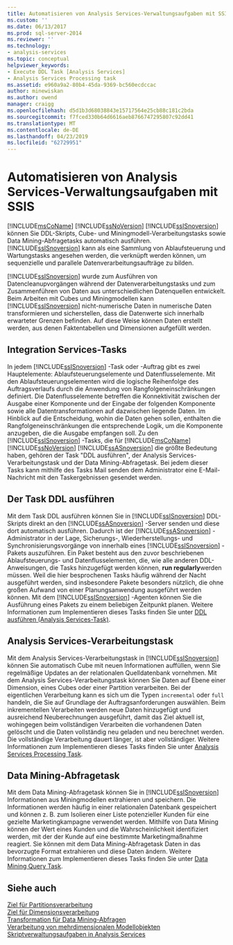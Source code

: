```yaml
---
title: Automatisieren von Analysis Services-Verwaltungsaufgaben mit SSIS | Microsoft-Dokumentation
ms.custom: ''
ms.date: 06/13/2017
ms.prod: sql-server-2014
ms.reviewer: ''
ms.technology:
- analysis-services
ms.topic: conceptual
helpviewer_keywords:
- Execute DDL Task [Analysis Services]
- Analysis Services Processing task
ms.assetid: e960a9a2-80b4-45da-9369-bc560ecdccac
author: minewiskan
ms.author: owend
manager: craigg
ms.openlocfilehash: d5d1b3d68038843e15717564e25cb88c181c2bda
ms.sourcegitcommit: f7fced330b64d6616aeb8766747295807c92dd41
ms.translationtype: MT
ms.contentlocale: de-DE
ms.lasthandoff: 04/23/2019
ms.locfileid: "62729951"
---
```

# <a name="automate-analysis-services-administrative-tasks-with-ssis"></a>Automatisieren von Analysis Services-Verwaltungsaufgaben mit SSIS
  [!INCLUDE[msCoName](../../includes/msconame-md.md)] [!INCLUDE[ssNoVersion](../../includes/ssnoversion-md.md)] [!INCLUDE[ssISnoversion](../../includes/ssisnoversion-md.md)] können Sie DDL-Skripts, Cube- und Miningmodell-Verarbeitungstasks sowie Data Mining-Abfragetasks automatisch ausführen. [!INCLUDE[ssISnoversion](../../includes/ssisnoversion-md.md)] kann als eine Sammlung von Ablaufsteuerung und Wartungstasks angesehen werden, die verknüpft werden können, um sequenzielle und parallele Datenverarbeitungsaufträge zu bilden.  
  
 [!INCLUDE[ssISnoversion](../../includes/ssisnoversion-md.md)] wurde zum Ausführen von Datencleanupvorgängen während der Datenverarbeitungstasks und zum Zusammenführen von Daten aus unterschiedlichen Datenquellen entwickelt. Beim Arbeiten mit Cubes und Miningmodellen kann [!INCLUDE[ssISnoversion](../../includes/ssisnoversion-md.md)] nicht-numerische Daten in numerische Daten transformieren und sicherstellen, dass die Datenwerte sich innerhalb erwarteter Grenzen befinden. Auf diese Weise können Daten erstellt werden, aus denen Faktentabellen und Dimensionen aufgefüllt werden.  
  
## <a name="integration-services-tasks"></a>Integration Services-Tasks  
 In jedem [!INCLUDE[ssISnoversion](../../includes/ssisnoversion-md.md)] -Task oder -Auftrag gibt es zwei Hauptelemente: Ablaufsteuerungselemente und Datenflusselemente. Mit den Ablaufsteuerungselementen wird die logische Reihenfolge des Auftragsverlaufs durch die Anwendung von Rangfolgeneinschränkungen definiert. Die Datenflusselemente betreffen die Konnektivität zwischen der Ausgabe einer Komponente und der Eingabe der folgenden Komponente sowie alle Datentransformationen auf dazwischen liegende Daten. Im Hinblick auf die Entscheidung, wohin die Daten gehen sollen, enthalten die Rangfolgeneinschränkungen die entsprechende Logik, um die Komponente anzugeben, die die Ausgabe empfangen soll. Zu den [!INCLUDE[ssISnoversion](../../includes/ssisnoversion-md.md)] -Tasks, die für [!INCLUDE[msCoName](../../includes/msconame-md.md)] [!INCLUDE[ssNoVersion](../../includes/ssnoversion-md.md)] [!INCLUDE[ssASnoversion](../../includes/ssasnoversion-md.md)] die größte Bedeutung haben, gehören der Task "DDL ausführen", der Analysis Services-Verarbeitungstask und der Data Mining-Abfragetask. Bei jedem dieser Tasks kann mithilfe des Tasks Mail senden dem Administrator eine E-Mail-Nachricht mit den Taskergebnissen gesendet werden.  
  
## <a name="the-execute-ddl-task"></a>Der Task DDL ausführen  
 Mit dem Task DDL ausführen können Sie in [!INCLUDE[ssISnoversion](../../includes/ssisnoversion-md.md)] DDL-Skripts direkt an den [!INCLUDE[ssASnoversion](../../includes/ssasnoversion-md.md)] -Server senden und diese dort automatisch ausführen. Dadurch ist der [!INCLUDE[ssASnoversion](../../includes/ssasnoversion-md.md)] -Administrator in der Lage, Sicherungs-, Wiederherstellungs- und Synchronisierungsvorgänge von innerhalb eines [!INCLUDE[ssISnoversion](../../includes/ssisnoversion-md.md)] -Pakets auszuführen. Ein Paket besteht aus den zuvor beschriebenen Ablaufsteuerungs- und Datenflusselementen, die, wie alle anderen DDL-Anweisungen, die Tasks hinzugefügt werden können, **run regularly**werden müssen. Weil die hier besprochenen Tasks häufig während der Nacht ausgeführt werden, sind insbesondere Pakete besonders nützlich, die ohne großen Aufwand von einer Planungsanwendung ausgeführt werden können. Mit dem [!INCLUDE[ssISnoversion](../../includes/ssisnoversion-md.md)] -Agenten können Sie die Ausführung eines Pakets zu einem beliebigen Zeitpunkt planen. Weitere Informationen zum Implementieren dieses Tasks finden Sie unter [DDL ausführen (Analysis Services-Task)](../../integration-services/control-flow/analysis-services-execute-ddl-task.md).  
  
## <a name="analysis-services-processing-task"></a>Analysis Services-Verarbeitungstask  
 Mit dem Analysis Services-Verarbeitungstask in [!INCLUDE[ssISnoversion](../../includes/ssisnoversion-md.md)] können Sie automatisch Cube mit neuen Informationen auffüllen, wenn Sie regelmäßige Updates an der relationalen Quelldatenbank vornehmen. Mit dem Analysis Services-Verarbeitungstask können Sie Daten auf Ebene einer Dimension, eines Cubes oder einer Partition verarbeiten. Bei der eigentlichen Verarbeitung kann es sich um die Typen `incremental` oder `full` handeln, die Sie auf Grundlage der Auftragsanforderungen auswählen. Beim inkrementellen Verarbeiten werden neue Daten hinzugefügt und ausreichend Neuberechnungen ausgeführt, damit das Ziel aktuell ist, wohingegen beim vollständigen Verarbeiten die vorhandenen Daten gelöscht und die Daten vollständig neu geladen und neu berechnet werden. Die vollständige Verarbeitung dauert länger, ist aber vollständiger. Weitere Informationen zum Implementieren dieses Tasks finden Sie unter [Analysis Services Processing Task](../../integration-services/control-flow/analysis-services-processing-task.md).  
  
## <a name="data-mining-query-task"></a>Data Mining-Abfragetask  
 Mit dem Data Mining-Abfragetask können Sie in [!INCLUDE[ssISnoversion](../../includes/ssisnoversion-md.md)] Informationen aus Miningmodellen extrahieren und speichern. Die Informationen werden häufig in einer relationalen Datenbank gespeichert und können z. B. zum Isolieren einer Liste potenzieller Kunden für eine gezielte Marketingkampagne verwendet werden. Mithilfe von Data Mining können der Wert eines Kunden und die Wahrscheinlichkeit identifiziert werden, mit der der Kunde auf eine bestimmte Marketingmaßnahme reagiert. Sie können mit dem Data Mining-Abfragetask Daten in das bevorzugte Format extrahieren und diese Daten ändern. Weitere Informationen zum Implementieren dieses Tasks finden Sie unter [Data Mining Query Task](../../integration-services/control-flow/data-mining-query-task.md).  
  
## <a name="see-also"></a>Siehe auch  
 [Ziel für Partitionsverarbeitung](../../integration-services/data-flow/partition-processing-destination.md)   
 [Ziel für Dimensionsverarbeitung](../../integration-services/data-flow/dimension-processing-destination.md)   
 [Transformation für Data Mining-Abfragen](../../integration-services/data-flow/transformations/data-mining-query-transformation.md)   
 [Verarbeitung von mehrdimensionalen Modellobjekten](../multidimensional-models/processing-a-multidimensional-model-analysis-services.md)   
 [Skriptverwaltungsaufgaben in Analysis Services](../script-administrative-tasks-in-analysis-services.md)  
  
  
